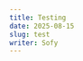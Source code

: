 ```yaml
---
title: Testing
date: 2025-08-15
slug: test
writer: Sofy
---
```


<evideo id="https://chicken-engine.github.io/website/images/testin.mp4"></evideo>